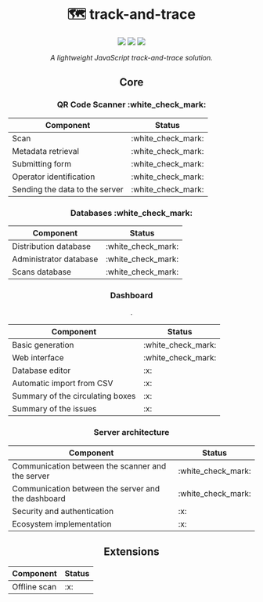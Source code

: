 <div align="center">
	<h1>🗺️ track-and-trace</h1>
	<img src="https://img.shields.io/github/license/leogaudin/track-and-trace" />
	<img src="https://img.shields.io/static/v1?label=android&message=%3E%205%2E0&color=brightgreen" />
	<img src="https://img.shields.io/static/v1?label=ios&message=%3E%2012%2E4&color=blueviolet" />
	<p><i>A lightweight JavaScript track-and-trace solution.</i></p>
	<h2 id="core">Core</h2>
	<h3 id="qr-code-scanner">QR Code Scanner :white_check_mark:</h3>
	<table>
		<thead>
			<tr>
				<th>Component</th>
				<th>Status</th>
			</tr>
		</thead>
		<tbody>
			<tr>
				<td>Scan</td>
				<td>:white_check_mark:</td>
			</tr>
			<tr>
				<td>Metadata retrieval</td>
				<td>:white_check_mark:</td>
			</tr>
			<tr>
				<td>Submitting form</td>
				<td>:white_check_mark:</td>
			</tr>
			<tr>
				<td>Operator identification</td>
				<td>:white_check_mark:</td>
			</tr>
			<tr>
				<td>Sending the data to the server</td>
				<td>:white_check_mark:</td>
			</tr>
		</tbody>
	</table>
	<h3 id="databases">Databases :white_check_mark:</h3>
	<table>
		<thead>
			<tr>
				<th>Component</th>
				<th>Status</th>
			</tr>
		</thead>
		<tbody>
			<tr>
				<td>Distribution database</td>
				<td>:white_check_mark:</td>
			</tr>
			<tr>
				<td>Administrator database</td>
				<td>:white_check_mark:</td>
			</tr>
			<tr>
				<td>Scans database</td>
				<td>:white_check_mark:</td>
			</tr>
		</tbody>
	</table>
	<h3 id="dashboard">Dashboard</h3>
	<table>
		<thead>
			<tr>
				<th>Component</th>
				<th>Status</th>
			</tr>
		</thead>
		<tbody>
			<tr>
				<td>Basic generation</td>
				<td>:white_check_mark:</td>
			</tr>
			<tr>
				<td>Web interface</td>
				<td>:white_check_mark:</td>
			</tr>
			<tr>
				<td>Database editor</td>
				<td>:x:</td>
			</tr>
			<tr>
				<td>Automatic import from CSV</td>.
				<td>:x:</td>
			</tr>
			<tr>
				<td>Summary of the circulating boxes</td>
				<td>:x:</td>
			</tr>
			<tr>
				<td>Summary of the issues</td>
				<td>:x:</td>
			</tr>
		</tbody>
	</table>
	<h3 id="server-architecture">Server architecture</h3>
	<table>
		<thead>
			<tr>
				<th>Component</th>
				<th>Status</th>
			</tr>
		</thead>
		<tbody>
			<tr>
				<td>Communication between the scanner and the server</td>
				<td>:white_check_mark:</td>
			</tr>
			<tr>
				<td>Communication between the server and the dashboard</td>
				<td>:white_check_mark:</td>
			</tr>
			<tr>
				<td>Security and authentication</td>
				<td>:x:</td>
			</tr>
			<tr>
				<td>Ecosystem implementation</td>
				<td>:x:</td>
			</tr>
		</tbody>
	</table>
	<h2 id="extensions">Extensions</h2>
	<table>
		<thead>
			<tr>
				<th>Component</th>
				<th>Status</th>
			</tr>
		</thead>
		<tbody>
			<tr>
				<td>Offline scan</td>
				<td>:x:</td>
			</tr>
		</tbody>
	</table>
</div>
